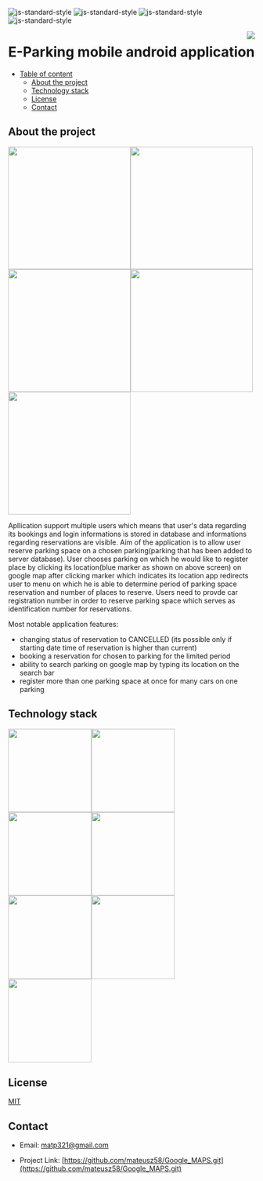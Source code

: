 

![js-standard-style](https://img.shields.io/badge/code%20style-Google_Style-brightgreen.svg?style=flat)
![js-standard-style](https://img.shields.io/badge/build-passing-green)
![js-standard-style](https://img.shields.io/badge/release-v1.0.0-blue)
![js-standard-style](https://img.shields.io/badge/license-MIT-green)


<img src="https://i.ibb.co/C8W65x9/Screenshot-6.png" widththe  = 170 align="right" />

# E-Parking mobile android application

  - [Table of content](#table-ofapplications)
    - [About the project](#about-the-project)
    - [Technology stack](#technology-stack)
    - [License](#license)
    - [Contact](#contact)

## About the project
<div>
<img src="https://i.ibb.co/DM1w8cB/map.png" width=250><img src="https://i.ibb.co/GTDhbT8/login.png" width=250><img src="https://i.ibb.co/mqV7HZw/reservation-list.png" width=250><img src="https://i.ibb.co/XYbhdLG/reset.png" width=250><img src="https://i.ibb.co/TLFSKTV/car-reservations.png" width=250>
</div>

Apllication support multiple users which means that user's data regarding its bookings and login informations is stored in database and informations regarding reservations are visible. Aim of the application is to allow user reserve parking space on a chosen parking(parking that has been added to server database). User chooses parking on which he would like to register place by clicking its location(blue marker as shown on above screen) on google map after clicking marker which indicates its location app redirects user to menu on which he is able to determine period of parking space reservation and number of places to reserve. Users need to provde car registration number in order to reserve parking space which serves as identification number for reservations.


Most notable application features:
* changing status of reservation to CANCELLED (its possible only if starting date time of reservation is higher than current)
* booking a reservation for chosen to parking for the limited period
* ability to search parking on google map by typing its location on the search bar
* register more than one parking space at once for many cars on one parking
## Technology stack
<div>
<img src="https://miro.medium.com/max/881/1*J8sjpKQJswCKiPUYVefbgQ.jpeg" width="170"><img src="https://jules-grospeiller.fr/media/logo_competences/lang/json.png" width="170"><img src="https://i.ibb.co/J7j05yt/google-Maps.png" width="170"><img src="https://i.ibb.co/N2swTHR/okhttp3.png" width="170"><img src="https://i.ibb.co/3Tvsqht/retrofit.png" width="170"><img src="https://i.ibb.co/nsrX6TN/android.png" width="170"><img src="https://idroot.us/wp-content/uploads/2018/11/gradle-logo.png" width="170">

## License

[MIT](https://tldrlegal.com/license/mit-license)

## Contact

  - Email: matp321@gmail.com

- Project Link: [https://github.com/mateusz58/Google_MAPS.git](https://github.com/mateusz58/Google_MAPS.git)
